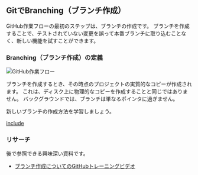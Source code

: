 ## GitでBranching（ブランチ作成）

GitHub作業フローの最初のステップは、ブランチの作成です。 ブランチを作成することで、テストされていない変更を誤って本番ブランチに取り込むことなく、新しい機能を試すことができます。

### Branching（ブランチ作成）の定義

![GitHub作業フロー](../img/github-workflow.png)

ブランチを作成するとき、その時点のプロジェクトの実質的なコピーが作成されます。 これは、ディスク上に物理的なコピーを作成することと同じではありません。 バックグラウンドでは、ブランチは単なるポインタに過ぎません。

新しいブランチの作成方法を学習しましょう。

[include](04a_activity_create_branch.md ':include')

### リサーチ

後で参照できる興味深い資料です。

- [ブランチ作成についてのGitHubトレーニングビデオ](https://youtu.be/H5GJfcp3p4Q)
